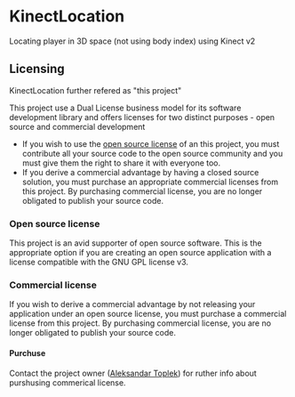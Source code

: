 # KinectLocation
Locating player in 3D space (not using body index) using Kinect v2

## Licensing

KinectLocation further refered as "this project"

This project use a Dual License business model for its software development library and offers licenses for two distinct purposes - open source and commercial development

- If you wish to use the [open source license](LICENSE) of an this project, you must contribute all your source code to the open source community and you must give them the right to share it with everyone too.
- If you derive a commercial advantage by having a closed source solution, you must purchase an appropriate commercial licenses from this project. By purchasing commercial license, you are no longer obligated to publish your source code.

### Open source license

This project is an avid supporter of open source software. This is the appropriate option if you are creating an open source application with a license compatible with the GNU GPL license v3.

### Commercial license

If you wish to derive a commercial advantage by not releasing your application under an open source license, you must purchase a commercial license from this project. By purchasing commercial license, you are no longer obligated to publish your source code.

#### Purchuse

Contact the project owner ([Aleksandar Toplek](mailto:aleksandar.toplek@gmail.com)) for ruther info about purshusing commerical license.


